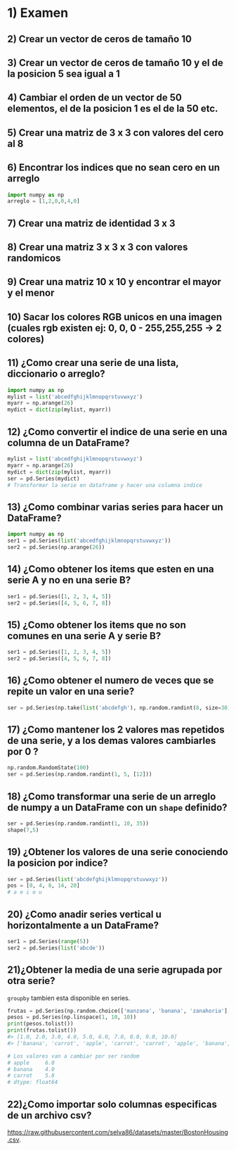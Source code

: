 # 1) Examen

## 2) Crear un vector de ceros de tamaño 10

## 3) Crear un vector de ceros de tamaño 10 y el de la posicion 5 sea igual a 1

## 4) Cambiar el orden de un vector de 50 elementos, el de la posicion 1 es el de la 50 etc.

## 5) Crear una matriz de 3 x 3 con valores del cero al 8

## 6) Encontrar los indices que no sean cero en un arreglo

```python
import numpy as np
arreglo = [1,2,0,0,4,0]
```

## 7) Crear una matriz de identidad 3 x 3 

## 8) Crear una matriz 3 x 3 x 3 con valores randomicos

## 9) Crear una matriz 10 x 10 y encontrar el mayor y el menor

## 10) Sacar los colores RGB unicos en una imagen (cuales rgb existen ej: 0, 0, 0 - 255,255,255 -> 2 colores)

## 11) ¿Como crear una serie de una lista, diccionario o arreglo?

```python
import numpy as np
mylist = list('abcedfghijklmnopqrstuvwxyz')
myarr = np.arange(26)
mydict = dict(zip(mylist, myarr))
```

## 12) ¿Como convertir el indice de una serie en una columna de un DataFrame?

```python
mylist = list('abcedfghijklmnopqrstuvwxyz')
myarr = np.arange(26)
mydict = dict(zip(mylist, myarr))
ser = pd.Series(mydict) 
# Transformar la serie en dataframe y hacer una columna indice
```

## 13) ¿Como combinar varias series para hacer un DataFrame?

```python
import numpy as np
ser1 = pd.Series(list('abcedfghijklmnopqrstuvwxyz'))
ser2 = pd.Series(np.arange(26))
```

## 14) ¿Como obtener los items que esten en una serie A y no en una serie B?

```python
ser1 = pd.Series([1, 2, 3, 4, 5])
ser2 = pd.Series([4, 5, 6, 7, 8])
```

## 15) ¿Como obtener los items que no son comunes en una serie A y serie B?

```python
ser1 = pd.Series([1, 2, 3, 4, 5])
ser2 = pd.Series([4, 5, 6, 7, 8])
```

## 16) ¿Como obtener el numero de veces que se repite un valor en una serie?

```python
ser = pd.Series(np.take(list('abcdefgh'), np.random.randint(8, size=30)))
```

## 17) ¿Como mantener los 2 valores mas repetidos de una serie, y a los demas valores cambiarles por 0 ?

```python
np.random.RandomState(100)
ser = pd.Series(np.random.randint(1, 5, [12]))
```

## 18) ¿Como transformar una serie de un arreglo de numpy a un DataFrame con un `shape` definido?


```python
ser = pd.Series(np.random.randint(1, 10, 35))
shape(7,5)
```

## 19) ¿Obtener los valores de una serie conociendo la posicion por indice?


```python
ser = pd.Series(list('abcdefghijklmnopqrstuvwxyz'))
pos = [0, 4, 8, 14, 20]
# a e i o u
```

## 20) ¿Como anadir series vertical u horizontalmente a un DataFrame?


```python
ser1 = pd.Series(range(5))
ser2 = pd.Series(list('abcde'))
```


## 21)¿Obtener la media de una serie agrupada por otra serie?

`groupby` tambien esta disponible en series.


```python
frutas = pd.Series(np.random.choice(['manzana', 'banana', 'zanahoria'], 10))
pesos = pd.Series(np.linspace(1, 10, 10))
print(pesos.tolist())
print(frutas.tolist())
#> [1.0, 2.0, 3.0, 4.0, 5.0, 6.0, 7.0, 8.0, 9.0, 10.0]
#> ['banana', 'carrot', 'apple', 'carrot', 'carrot', 'apple', 'banana', 'carrot', 'apple', 'carrot']

# Los valores van a cambiar por ser random
# apple     6.0
# banana    4.0
# carrot    5.8
# dtype: float64

```


## 22)¿Como importar solo columnas especificas de un archivo csv?

https://raw.githubusercontent.com/selva86/datasets/master/BostonHousing.csv.





